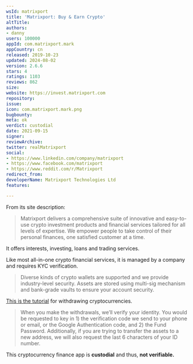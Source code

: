 ```yaml
---
wsId: matrixport
title: 'Matrixport: Buy & Earn Crypto'
altTitle: 
authors:
- danny
users: 100000
appId: com.matrixport.mark
appCountry: cn
released: 2019-10-23
updated: 2024-08-02
version: 2.6.6
stars: 4
ratings: 1103
reviews: 862
size: 
website: https://invest.matrixport.com
repository: 
issue: 
icon: com.matrixport.mark.png
bugbounty: 
meta: ok
verdict: custodial
date: 2021-09-15
signer: 
reviewArchive: 
twitter: realMatrixport
social:
- https://www.linkedin.com/company/matrixport
- https://www.facebook.com/matrixport
- https://www.reddit.com/r/Matrixport
redirect_from: 
developerName: Matrixport Technologies Ltd
features: 

---
```


From its site description:

> Matrixport delivers a comprehensive suite of innovative and easy-to-use crypto investment products and financial services tailored for all levels of expertise. We empower people to take control of their personal finances, one satisfied customer at a time.

It offers interests, investing, loans and trading services.

Like most all-in-one crypto financial services, it is managed by a company and requires KYC verification. 

> Diverse kinds of crypto wallets are supported and we provide industry-level security. Assets are stored using multi-sig mechanism and bank-grade vaults to ensure your account security.

[This is the tutorial](https://support.matrixport.com/hc/en-us/articles/360048468273-How-to-withdraw-) for withdrawing cryptocurrencies.

> When you make the withdrawals, we’ll verify your identity. You would be requested to key in 1) the verification code we send to your phone or email, or the Google Authentication code, and 2) the Fund Password. Additionally, if you are trying to transfer the assets to a new address, we will also request the last 6 characters of your ID number.

This cryptocurrency finance app is **custodial** and thus, **not verifiable.**


